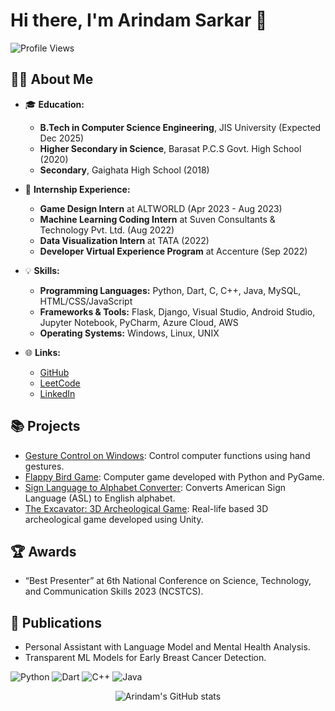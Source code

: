 <!-- GitHub Profile README for Arindam Sarkar -->
# Hi there, I'm Arindam Sarkar 👋

![Profile Views](https://komarev.com/ghpvc/?username=installarindam&color=blue)

## 🧑‍💻 About Me

- 🎓 **Education:** 
  - **B.Tech in Computer Science Engineering**, JIS University (Expected Dec 2025)
  - **Higher Secondary in Science**, Barasat P.C.S Govt. High School (2020)
  - **Secondary**, Gaighata High School (2018)

- 💼 **Internship Experience:**
  - **Game Design Intern** at ALTWORLD (Apr 2023 - Aug 2023)
  - **Machine Learning Coding Intern** at Suven Consultants & Technology Pvt. Ltd. (Aug 2022)
  - **Data Visualization Intern** at TATA (2022)
  - **Developer Virtual Experience Program** at Accenture (Sep 2022)

- 💡 **Skills:**
  - **Programming Languages:** Python, Dart, C, C++, Java, MySQL, HTML/CSS/JavaScript
  - **Frameworks & Tools:** Flask, Django, Visual Studio, Android Studio, Jupyter Notebook, PyCharm, Azure Cloud, AWS
  - **Operating Systems:** Windows, Linux, UNIX

- 🌐 **Links:**
  - [GitHub](https://github.com/installarindam)
  - [LeetCode](https://leetcode.com/installarindam)
  - [LinkedIn](https://linkedin.com/in/installarindam)

## 📚 Projects
- [Gesture Control on Windows](https://github.com/installarindam/GestureControlOnWindows): Control computer functions using hand gestures.
- [Flappy Bird Game](https://github.com/installarindam/flappybird): Computer game developed with Python and PyGame.
- [Sign Language to Alphabet Converter](https://github.com/installarindam/Sign-Language-to-Alphabet-Converter): Converts American Sign Language (ASL) to English alphabet.
- [The Excavator: 3D Archeological Game](https://github.com/installarindam/THE-EXCAVATOR): Real-life based 3D archeological game developed using Unity.

## 🏆 Awards
- “Best Presenter” at 6th National Conference on Science, Technology, and Communication Skills 2023 (NCSTCS).

## 📰 Publications
- Personal Assistant with Language Model and Mental Health Analysis.
- Transparent ML Models for Early Breast Cancer Detection.

<!-- Add some cool badges -->
![Python](https://img.shields.io/badge/Python-FFD43B?style=for-the-badge&logo=python&logoColor=blue)
![Dart](https://img.shields.io/badge/Dart-0175C2?style=for-the-badge&logo=dart&logoColor=white)
![C++](https://img.shields.io/badge/C++-00599C?style=for-the-badge&logo=cplusplus&logoColor=white)
![Java](https://img.shields.io/badge/Java-007396?style=for-the-badge&logo=java&logoColor=white)

<!-- Footer -->
<p align="center">
  <img src="https://github-readme-stats.vercel.app/api?username=installarindam&show_icons=true&theme=graywhite" alt="Arindam's GitHub stats">
</p>

<!-- Optional: Visitor count 
<p align="center">
  <img src="https://visitor-badge.laobi.icu/badge?page_id=installarindam" alt="Visitors">
</p>
-->
